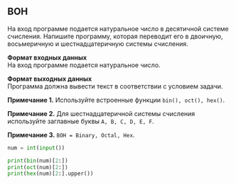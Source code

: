 ## BOH

На вход программе подается натуральное число в десятичной системе счисления. Напишите программу, которая переводит его в двоичную, восьмеричную и шестнадцатеричную системы счисления.

**Формат входных данных**   
На вход программе подается натуральное число.

**Формат выходных данных**  
Программа должна вывести текст в соответствии с условием задачи.

**Примечание 1.** Используйте встроенные функции `bin(), oct(), hex()`.

**Примечание 2.** Для шестнадцатеричной системы счисления используйте заглавные буквы `A, B, C, D, E, F`.

**Примечание 3.** `BOH = Binary, Octal, Hex`.

```python
num = int(input())

print(bin(num)[2:])
print(oct(num)[2:])
print(hex(num)[2:].upper())
```


